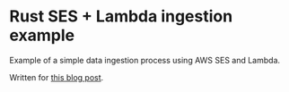 # Rust SES + Lambda ingestion example

Example of a simple data ingestion process using AWS SES and Lambda.

Written for [this blog post](http://jamesmcm.github.io/blog/2020/08/29/rust-ses/#en).
